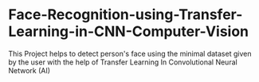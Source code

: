 # Face-Recognition-using-Transfer-Learning-in-CNN-Computer-Vision
This Project helps to detect person's face using the minimal dataset given by the user with the help of Transfer Learning In Convolutional Neural Network (AI)
